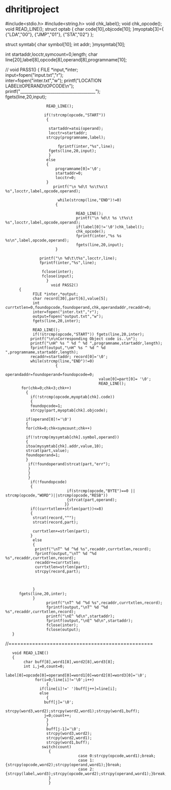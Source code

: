 # dhritiproject
 #include<stdio.h>
#include<string.h>
void chk_label();
void chk_opcode();
void READ_LINE();
struct optab
{
    char   code[10],objcode[10];
}myoptab[3]={
                   {"LDA","00"},
                   {"JMP","01"},
                   {"STA","02"}
             };
                   
                   
struct symtab{
                    char symbol[10];
                    int addr;
              }mysymtab[10];
                    
int startaddr,locctr,symcount=0,length;
char line[20],label[8],opcode[8],operand[8],programname[10];
                    
//                void PASS1()
                  {
                       FILE *input,*inter;                                   
                       input=fopen("input.txt","r");                             
                       inter=fopen("inter.txt","w"); 
                        printf("LOCATION LABEL\tOPERAND\tOPCODE\n");
                        printf("_____________________________________");                       
                        fgets(line,20,input);
                      
                      READ_LINE();
                      
                     if(!strcmp(opcode,"START"))
                      {
                      
                       startaddr=atoi(operand); 
                       locctr=startaddr;                     
                      strcpy(programname,label);
                       
                           fprintf(inter,"%s",line);
                       fgets(line,20,input);
                       }
                      else
                      {
                          programname[0]='\0';
                          startaddr=0;
                          locctr=0;
                      }
                         printf("\n %d\t %s\t%s\t %s",locctr,label,opcode,operand);  
                          
                           while(strcmp(line,"END")!=0)
                          {
                   
                                   READ_LINE();
                                   printf("\n %d\t %s \t%s\t %s",locctr,label,opcode,operand);
                                   if(label[0]!='\0')chk_label();
                                   chk_opcode(); 
                                   fprintf(inter,"%s %s %s\n",label,opcode,operand);
                                   fgets(line,20,input);
                          }
                          
                   printf("\n %d\t\t%s",locctr,line);
                   fprintf(inter,"%s",line);
  
                    fclose(inter);
                    fclose(input);
                      }
                        void PASS2()
          {
                FILE *inter,*output;
                char record[30],part[6],value[5];
                int currtxtlen=0,foundopcode,foundoperand,chk,operandaddr,recaddr=0;
                inter=fopen("inter.txt","r");
                output=fopen("output.txt","w");
                fgets(line,20,inter);
               
                READ_LINE();
                if(!strcmp(opcode,"START")) fgets(line,20,inter);
               printf("\n\nCorresponding Object code is..\n");
               printf("\nH^ %s ^ %d ^ %d ",programname,startaddr,length);
               fprintf(output,"\nH^ %s ^ %d ^ %d ",programname,startaddr,length);
               recaddr=startaddr; record[0]='\0';
               while(strcmp(line,"END")!=0)
                          {
                                             operandaddr=foundoperand=foundopcode=0;
                                             value[0]=part[0]= '\0';
                                             READ_LINE();
           for(chk=0;chk<3;chk++)
             {
               if(!strcmp(opcode,myoptab[chk].code))
               {                                     
               foundopcode=1;
               strcpy(part,myoptab[chk].objcode);
             
             if(operand[0]!='\0')
             {
             for(chk=0;chk<symcount;chk++)
                                   
             if(!strcmp(mysymtab[chk].symbol,operand))
             {
             itoa(mysymtab[chk].addr,value,10);
             strcat(part,value);
             foundoperand=1;
             }
              if(!foundoperand)strcat(part,"err"); 
              }
              }
              }
               if(!foundopcode)
               {
                               if(strcmp(opcode,"BYTE")==0 || strcmp(opcode,"WORD")||strcmp(opcode,"RESB"))
                               {strcat(part,operand);
                              }}
               if((currtxtlen+strlen(part))<=8)
               {
                strcat(record,"^");
                strcat(record,part);
                
                currtxtlen+=strlen(part);
               }
                else
                {
                 printf("\nT^ %d ^%d %s",recaddr,currtxtlen,record);
                 fprintf(output,"\nT^ %d ^%d %s",recaddr,currtxtlen,record);
                 recaddr+=currtxtlen;
                 currtxtlen=strlen(part);
                 strcpy(record,part);
                
               
               
                }
          fgets(line,20,inter);
                }   
                      printf("\nT^ %d ^%d %s",recaddr,currtxtlen,record);
                      fprintf(output,"\nT^ %d ^%d %s",recaddr,currtxtlen,record);
                      printf("\nE^ %d\n",startaddr);
                      fprintf(output,"\nE^ %d\n",startaddr);
                      fclose(inter);
                      fclose(output);
       }           
//=================================================
 
       void READ_LINE()
       { 
            char buff[8],word1[8],word2[8],word3[8];
            int i,j=0,count=0;
             label[0]=opcode[0]=operand[0]=word1[0]=word2[0]=word3[0]='\0';
                 for(i=0;line[i]!='\0';i++)
                      {
                   if(line[i]!=' ')buff[j++]=line[i];
                   else
                      {
                     buff[j]='\0';
                     strcpy(word3,word2);strcpy(word2,word1);strcpy(word1,buff); 
                     j=0;count++;
                      }
                      }
                      buff[j-1]='\0';
                      strcpy(word3,word2);
                      strcpy(word2,word1); 
                      strcpy(word1,buff);
                    switch(count)
                       {
                                    case 0:strcpy(opcode,word1);break;
                                    case 1:{strcpy(opcode,word2);strcpy(operand,word1);}break;
                                    case 2:{strcpy(label,word3);strcpy(opcode,word2);strcpy(operand,word1);}break;
                       }
                       }
